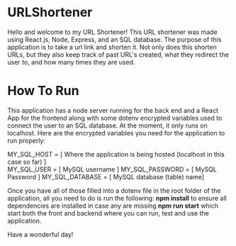 # URLShortener

Hello and welcome to my URL Shortener! This URL shortener was made using React.js, Node, Express, and an SQL database. The purpose of this application is to take a url link and shorten it. Not only does this shorten URLs, but they also keep track of past URL's created, what they redirect the user to, and how many times they are used.

# How To Run

This application has a node server running for the back end and a React App for the frontend along with some dotenv encrypted variables used to connect the user to an SQL database. At the moment, it only runs on localhost. Here are the encrypted variables you need for the application to run properly:

MY_SQL_HOST = [ Where the application is being hosted (localhost in this case so far) ] <br>
MY_SQL_USER = [ MySQL username ]
MY_SQL_PASSWORD = [ MySQL Password ]
MY_SQL_DATABASE = [ MySQL database  (table) name]

Once you have all of those filled into a dotenv file in the root folder of the application, all you need to do is run the following:
**npm install** to ensure all dependencies are installed in case any are missing
**npm run start** which start both the front and backend where you can run, test and use the application.

Have a wonderful day!
